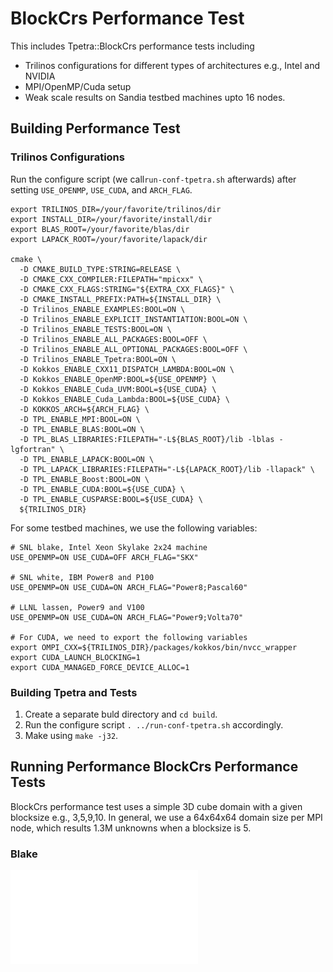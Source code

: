 # BlockCrs Performance Test

This includes Tpetra::BlockCrs performance tests including
 * Trilinos configurations for different types of architectures e.g., Intel and NVIDIA
 * MPI/OpenMP/Cuda setup
 * Weak scale results on Sandia testbed machines upto 16 nodes.

## Building Performance Test

### Trilinos Configurations

Run the configure script (we call``run-conf-tpetra.sh`` afterwards) after
setting ``USE_OPENMP``, ``USE_CUDA``, and ``ARCH_FLAG``.
```
export TRILINOS_DIR=/your/favorite/trilinos/dir
export INSTALL_DIR=/your/favorite/install/dir
export BLAS_ROOT=/your/favorite/blas/dir
export LAPACK_ROOT=/your/favorite/lapack/dir

cmake \
  -D CMAKE_BUILD_TYPE:STRING=RELEASE \
  -D CMAKE_CXX_COMPILER:FILEPATH="mpicxx" \
  -D CMAKE_CXX_FLAGS:STRING="${EXTRA_CXX_FLAGS}" \
  -D CMAKE_INSTALL_PREFIX:PATH=${INSTALL_DIR} \
  -D Trilinos_ENABLE_EXAMPLES:BOOL=ON \
  -D Trilinos_ENABLE_EXPLICIT_INSTANTIATION:BOOL=ON \
  -D Trilinos_ENABLE_TESTS:BOOL=ON \
  -D Trilinos_ENABLE_ALL_PACKAGES:BOOL=OFF \
  -D Trilinos_ENABLE_ALL_OPTIONAL_PACKAGES:BOOL=OFF \
  -D Trilinos_ENABLE_Tpetra:BOOL=ON \
  -D Kokkos_ENABLE_CXX11_DISPATCH_LAMBDA:BOOL=ON \  
  -D Kokkos_ENABLE_OpenMP:BOOL=${USE_OPENMP} \
  -D Kokkos_ENABLE_Cuda_UVM:BOOL=${USE_CUDA} \
  -D Kokkos_ENABLE_Cuda_Lambda:BOOL=${USE_CUDA} \
  -D KOKKOS_ARCH=${ARCH_FLAG} \
  -D TPL_ENABLE_MPI:BOOL=ON \
  -D TPL_ENABLE_BLAS:BOOL=ON \
  -D TPL_BLAS_LIBRARIES:FILEPATH="-L${BLAS_ROOT}/lib -lblas -lgfortran" \
  -D TPL_ENABLE_LAPACK:BOOL=ON \
  -D TPL_LAPACK_LIBRARIES:FILEPATH="-L${LAPACK_ROOT}/lib -llapack" \
  -D TPL_ENABLE_Boost:BOOL=ON \
  -D TPL_ENABLE_CUDA:BOOL=${USE_CUDA} \
  -D TPL_ENABLE_CUSPARSE:BOOL=${USE_CUDA} \
  ${TRILINOS_DIR} 
```

For some testbed machines, we use the following variables:
```
# SNL blake, Intel Xeon Skylake 2x24 machine 
USE_OPENMP=ON USE_CUDA=OFF ARCH_FLAG="SKX"

# SNL white, IBM Power8 and P100
USE_OPENMP=ON USE_CUDA=ON ARCH_FLAG="Power8;Pascal60"

# LLNL lassen, Power9 and V100
USE_OPENMP=ON USE_CUDA=ON ARCH_FLAG="Power9;Volta70"

# For CUDA, we need to export the following variables
export OMPI_CXX=${TRILINOS_DIR}/packages/kokkos/bin/nvcc_wrapper
export CUDA_LAUNCH_BLOCKING=1
export CUDA_MANAGED_FORCE_DEVICE_ALLOC=1
```

### Building Tpetra and Tests

1. Create a separate buld directory and ``cd build``.
2. Run the configure script ``. ../run-conf-tpetra.sh`` accordingly.
3. Make using ``make -j32``. 

## Running Performance BlockCrs Performance Tests

BlockCrs performance test uses a simple 3D cube domain with a given
blocksize e.g., 3,5,9,10. In general, we use a 64x64x64 domain size
per MPI node, which results 1.3M unknowns when a blocksize is 5.

### Blake

![Blake-SingleNode](blake-blockcrs-64x64x64x5-sha-302420bc.pdf)

